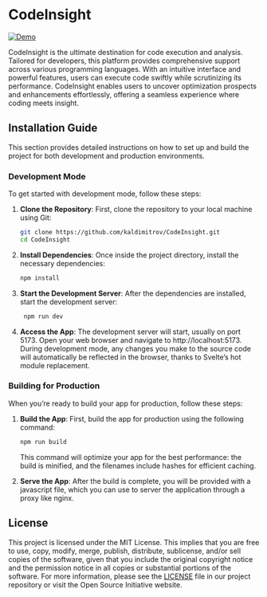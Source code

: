 # CodeInsight

[![Demo](https://i.imgur.com/vEzx9UY.png)](https://imgur.com/vEzx9UY.png)

CodeInsight is the ultimate destination for code execution and analysis. Tailored for developers, this platform provides comprehensive support across various programming languages. With an intuitive interface and powerful features, users can execute code swiftly while scrutinizing its performance. CodeInsight enables users to uncover optimization prospects and enhancements effortlessly, offering a seamless experience where coding meets insight.

## Installation Guide

This section provides detailed instructions on how to set up and build the project for both development and production environments.

### Development Mode

To get started with development mode, follow these steps:

1. **Clone the Repository**: First, clone the repository to your local machine using Git:

   ```bash
   git clone https://github.com/kaldimitrov/CodeInsight.git
   cd CodeInsight
   ```

2. **Install Dependencies**: Once inside the project directory, install the necessary dependencies:

   ```bash
   npm install
   ```

3. **Start the Development Server**: After the dependencies are installed, start the development server:

   ```bash
    npm run dev
   ```

4. **Access the App**: The development server will start, usually on port 5173. Open your web browser and navigate to http://localhost:5173. During development mode, any changes you make to the source code will automatically be reflected in the browser, thanks to Svelte’s hot module replacement.

### Building for Production

When you’re ready to build your app for production, follow these steps:

1. **Build the App**: First, build the app for production using the following command:

   ```bash
   npm run build
   ```

   This command will optimize your app for the best performance: the build is minified, and the filenames include hashes for efficient caching.

2. **Serve the App**: After the build is complete, you will be provided with a javascript file, which you can use to server the application through a proxy like nginx.

## License

This project is licensed under the MIT License. This implies that you are free to use, copy, modify, merge, publish, distribute, sublicense, and/or sell copies of the software, given that you include the original copyright notice and the permission notice in all copies or substantial portions of the software. For more information, please see the [LICENSE](LICENSE) file in our project repository or visit the Open Source Initiative website.
